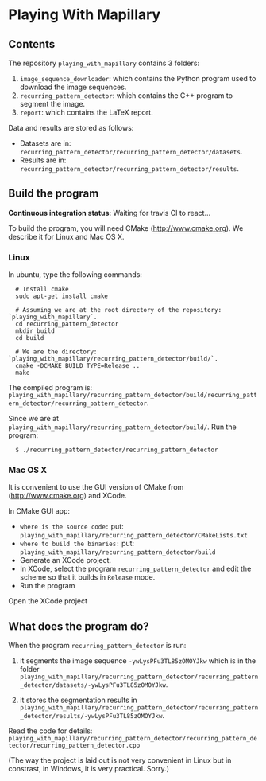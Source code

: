 Playing With Mapillary
======================

Contents
--------
The repository `playing_with_mapillary` contains 3 folders:

1. `image_sequence_downloader`: which contains the Python program used to download the image sequences.
2. `recurring_pattern_detector`: which contains the C++ program to segment the image.
3. `report`: which contains the LaTeX report.

Data and results are stored as follows:

- Datasets are in: `recurring_pattern_detector/recurring_pattern_detector/datasets`.
- Results are in: `recurring_pattern_detector/recurring_pattern_detector/results`.


Build the program
-----------------

**Continuous integration status**:
Waiting for travis CI to react...


To build the program, you will need CMake (http://www.cmake.org). We describe it for Linux and Mac OS X.

### Linux

In ubuntu, type the following commands:

```
  # Install cmake
  sudo apt-get install cmake

  # Assuming we are at the root directory of the repository: `playing_with_mapillary`.
  cd recurring_pattern_detector
  mkdir build
  cd build

  # We are the directory: `playing_with_mapillary/recurring_pattern_detector/build/`.
  cmake -DCMAKE_BUILD_TYPE=Release ..
  make
```

The compiled program is: `playing_with_mapillary/recurring_pattern_detector/build/recurring_pattern_detector/recurring_pattern_detector`.

Since we are at `playing_with_mapillary/recurring_pattern_detector/build/`. Run the program:

```
  $ ./recurring_pattern_detector/recurring_pattern_detector
```


### Mac OS X

It is convenient to use the GUI version of CMake from (http://www.cmake.org) and XCode.

In CMake GUI app:

- `where is the source code:` put: `playing_with_mapillary/recurring_pattern_detector/CMakeLists.txt`
- `where to build the binaries:` put: `playing_with_mapillary/recurring_pattern_detector/build`
- Generate an XCode project.
- In XCode, select the program `recurring_pattern_detector` and edit the scheme so that it builds in `Release` mode.
- Run the program

Open the XCode project


What does the program do?
-------------------------

When the program `recurring_pattern_detector` is run:

1. it segments the image sequence `-ywLysPFu3TL85zOMOYJkw` which is in the folder `playing_with_mapillary/recurring_pattern_detector/recurring_pattern_detector/datasets/-ywLysPFu3TL85zOMOYJkw`.

2. it stores the segmentation results in `playing_with_mapillary/recurring_pattern_detector/recurring_pattern_detector/results/-ywLysPFu3TL85zOMOYJkw`.


Read the code for details: `playing_with_mapillary/recurring_pattern_detector/recurring_pattern_detector/recurring_pattern_detector.cpp`

(The way the project is laid out is not very convenient in Linux but in constrast, in Windows, it is very practical. Sorry.)


